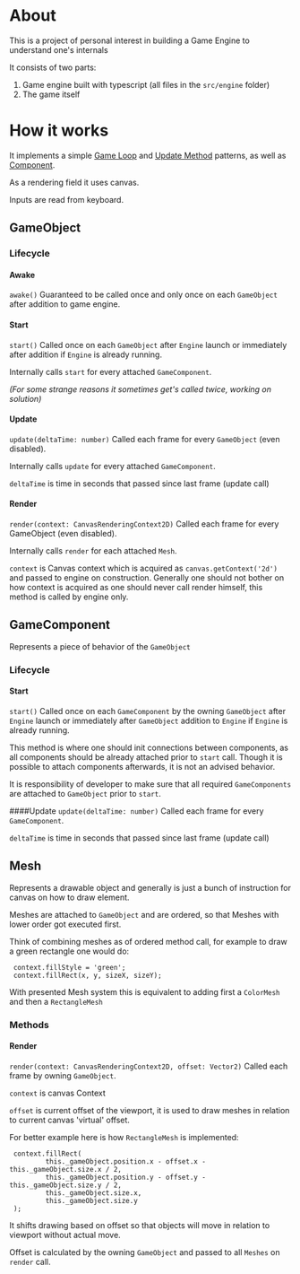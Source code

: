# About
This is a project of personal interest in building a Game Engine to understand one's internals

It consists of two parts:
1) Game engine built with typescript (all files in the `src/engine` folder)
2) The game itself

# How it works
It implements a simple [Game Loop](http://gameprogrammingpatterns.com/game-loop.html) and [Update Method](http://gameprogrammingpatterns.com/update-method.html) patterns, as well as [Component](http://gameprogrammingpatterns.com/component.html).

As a rendering field it uses canvas.

Inputs are read from keyboard.

## GameObject
### Lifecycle
#### Awake
`awake()` Guaranteed to be called once and only once on each `GameObject` after addition to game engine.

#### Start
`start()` Called once on each `GameObject` after `Engine` launch or immediately after addition if `Engine` is already running. 

Internally calls `start` for every attached `GameComponent`.

*(For some strange reasons it sometimes get's called twice, working on solution)*

#### Update
`update(deltaTime: number)` Called each frame for every `GameObject` (even disabled).

Internally calls `update` for every attached `GameComponent`.

`deltaTime` is time in seconds that passed since last frame (update call)

#### Render
`render(context: CanvasRenderingContext2D)` Called each frame for every GameObject (even disabled).

Internally calls `render` for each attached `Mesh`.

`context` is Canvas context which is acquired as `canvas.getContext('2d')` and passed to engine on construction. Generally one should not bother on how context is acquired as one should never call render himself, this method is called by engine only.

## GameComponent
Represents a piece of behavior of the `GameObject`
### Lifecycle
#### Start
`start()` Called once on each `GameComponent` by the owning `GameObject` after `Engine` launch or immediately after `GameObject` addition to `Engine` if `Engine` is already running. 

This method is where one should init connections between components, as all components should be already attached prior to `start` call. Though it is possible to attach components afterwards, it is not an advised behavior.

It is responsibility of developer to make sure that all required `GameComponents` are attached to `GameObject` prior to `start`.

####Update
`update(deltaTime: number)` Called each frame for every `GameComponent`.

`deltaTime` is time in seconds that passed since last frame (update call)

## Mesh
Represents a drawable object and generally is just a bunch of instruction for canvas on how to draw element.

Meshes are attached to `GameObject` and are ordered, so that Meshes with lower order got executed first.

Think of combining meshes as of ordered method call, for example to draw a green rectangle one would do: 
     
     context.fillStyle = 'green';
     context.fillRect(x, y, sizeX, sizeY);
     
With presented Mesh system this is equivalent to adding first a `ColorMesh` and then a `RectangleMesh`
### Methods
#### Render
`render(context: CanvasRenderingContext2D, offset: Vector2)` Called each frame by owning `GameObject`.

`context` is canvas Context

`offset` is current offset of the viewport, it is used to draw meshes in relation to current canvas 'virtual' offset.

For better example here is how `RectangleMesh` is implemented:

     context.fillRect(
             this._gameObject.position.x - offset.x - this._gameObject.size.x / 2,
             this._gameObject.position.y - offset.y - this._gameObject.size.y / 2,
             this._gameObject.size.x,
             this._gameObject.size.y
     );
It shifts drawing based on offset so that objects will move in relation to viewport without actual move.

Offset is calculated by the owning `GameObject` and passed to all `Meshes` on `render` call.